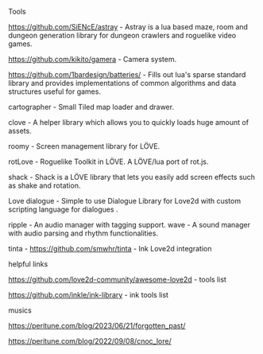 



Tools

https://github.com/SiENcE/astray - Astray is a lua based maze, room and dungeon generation library for dungeon crawlers and roguelike video games.

https://github.com/kikito/gamera - Camera system.

https://github.com/1bardesign/batteries/ - Fills out lua's sparse standard library and provides implementations of common algorithms and data structures useful for games.

cartographer - Small Tiled map loader and drawer.

clove - A helper library which allows you to quickly loads huge amount of assets.

roomy - Screen management library for LÖVE.

rotLove - Roguelike Toolkit in LÖVE. A LÖVE/lua port of rot.js.

shack - Shack is a LÖVE library that lets you easily add screen effects such as shake and rotation.


Love dialogue - Simple to use Dialogue Library for Love2d with custom scripting language for dialogues .

ripple - An audio manager with tagging support.
wave - A sound manager with audio parsing and rhythm functionalities.

tinta - https://github.com/smwhr/tinta - Ink Love2d integration

helpful links

https://github.com/love2d-community/awesome-love2d - tools list

https://github.com/inkle/ink-library - ink tools list

musics

https://peritune.com/blog/2023/06/21/forgotten_past/

https://peritune.com/blog/2022/09/08/cnoc_lore/



